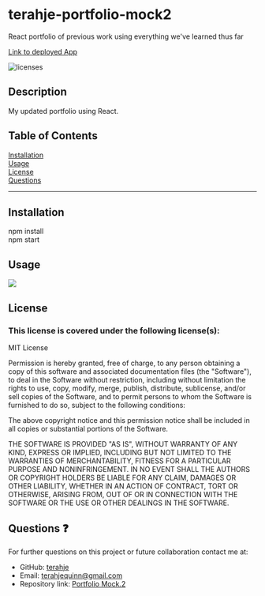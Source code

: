 # terahje-portfolio-mock2
React portfolio of previous work using everything we've learned thus far

[Link to deployed App](https://terahje.github.io/terahje-portfolio-mock2/)


![licenses](https://img.shields.io/badge/License-MIT_License-blue.svg)

## Description
My updated portfolio using React.

## Table of Contents
[Installation](#installation)<br>
[Usage](#usage)<br>
[License](#license)<br>
[Questions](#questions)<br>
***
## Installation
npm install<br>
npm start

## Usage
![](/screenshot.jpg)

## License
### This license is covered under the following license(s):
MIT License

Permission is hereby granted, free of charge, to any person obtaining a copy
of this software and associated documentation files (the "Software"), to deal
in the Software without restriction, including without limitation the rights
to use, copy, modify, merge, publish, distribute, sublicense, and/or sell
copies of the Software, and to permit persons to whom the Software is
furnished to do so, subject to the following conditions:

The above copyright notice and this permission notice shall be included in all
copies or substantial portions of the Software.

THE SOFTWARE IS PROVIDED "AS IS", WITHOUT WARRANTY OF ANY KIND, EXPRESS OR
IMPLIED, INCLUDING BUT NOT LIMITED TO THE WARRANTIES OF MERCHANTABILITY,
FITNESS FOR A PARTICULAR PURPOSE AND NONINFRINGEMENT. IN NO EVENT SHALL THE
AUTHORS OR COPYRIGHT HOLDERS BE LIABLE FOR ANY CLAIM, DAMAGES OR OTHER
LIABILITY, WHETHER IN AN ACTION OF CONTRACT, TORT OR OTHERWISE, ARISING FROM,
OUT OF OR IN CONNECTION WITH THE SOFTWARE OR THE USE OR OTHER DEALINGS IN THE
SOFTWARE.

## Questions :question:
For further questions on this project or future collaboration contact me at:<br>
* GitHub: [terahje](https://github.com/terahje)
* Email: terahjequinn@gmail.com
* Repository link: [Portfolio Mock.2](https://github.com/terahje/terahje-portfolio-mock2)
